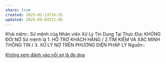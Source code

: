 ```yaml
---
share: true
created: 2025-01-13T16:35
updated: 2025-09-03T21:05
---
```

Khái niệm:: 
Sứ mệnh của Nhân viên Xử Lý Tín Dụng Tại Thực Địa: KHÔNG ĐÒI NỢ
Sứ mệnh là 1. HỖ TRỢ KHÁCH HÀNG / 2.TÌM KIẾM VÀ XÁC MINH THÔNG TIN / 3. XỬ LÝ NỢ TRÊN PHƯƠNG DIỆN PHÁP LÝ
Nguồn:: 

[Không xem đánh vào nỗi sợ là đe dọa](./Kh%C3%B4ng%20xem%20%C4%91%C3%A1nh%20v%C3%A0o%20n%E1%BB%97i%20s%E1%BB%A3%20l%C3%A0%20%C4%91e%20d%E1%BB%8Da.md)

